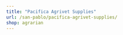 ```yaml
---
title: "Pacifica Agrivet Supplies"
url: /san-pablo/pacifica-agrivet-supplies/
shop: agrarian
---
```

